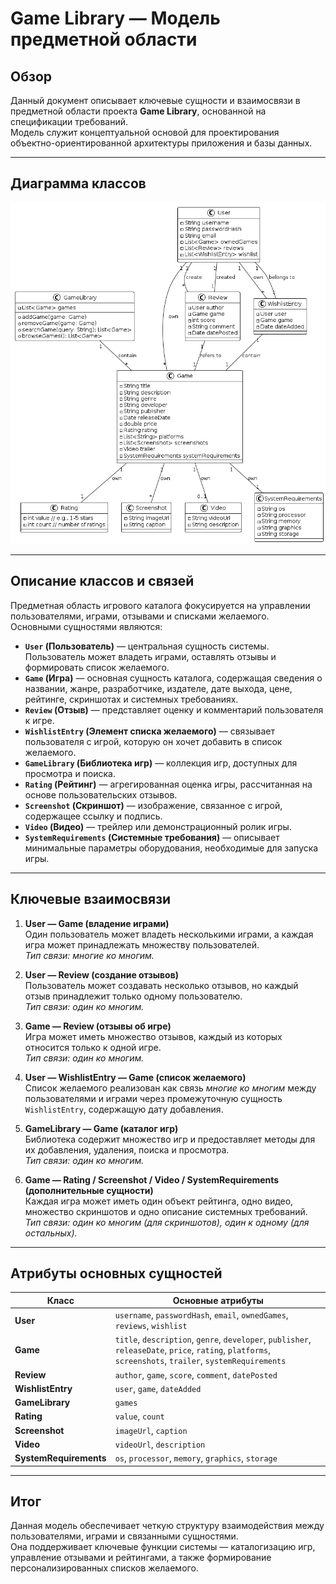 # Game Library — Модель предметной области

## Обзор

Данный документ описывает ключевые сущности и взаимосвязи в предметной области проекта **Game Library**, основанной на спецификации требований.  
Модель служит концептуальной основой для проектирования объектно-ориентированной архитектуры приложения и базы данных.

---

## Диаграмма классов

![Class Diagram](https://github.com/deliriumTBOI/Game-Library-Project/blob/main/Diagrams/domain_model.png)  

---

## Описание классов и связей

Предметная область игрового каталога фокусируется на управлении пользователями, играми, отзывами и списками желаемого.  
Основными сущностями являются:

- **`User` (Пользователь)** — центральная сущность системы. Пользователь может владеть играми, оставлять отзывы и формировать список желаемого.  
- **`Game` (Игра)** — основная сущность каталога, содержащая сведения о названии, жанре, разработчике, издателе, дате выхода, цене, рейтинге, скриншотах и системных требованиях.  
- **`Review` (Отзыв)** — представляет оценку и комментарий пользователя к игре.  
- **`WishlistEntry` (Элемент списка желаемого)** — связывает пользователя с игрой, которую он хочет добавить в список желаемого.  
- **`GameLibrary` (Библиотека игр)** — коллекция игр, доступных для просмотра и поиска.  
- **`Rating` (Рейтинг)** — агрегированная оценка игры, рассчитанная на основе пользовательских отзывов.  
- **`Screenshot` (Скриншот)** — изображение, связанное с игрой, содержащее ссылку и подпись.  
- **`Video` (Видео)** — трейлер или демонстрационный ролик игры.  
- **`SystemRequirements` (Системные требования)** — описывает минимальные параметры оборудования, необходимые для запуска игры.

---

## Ключевые взаимосвязи

1. **User — Game (владение играми)**  
   Один пользователь может владеть несколькими играми, а каждая игра может принадлежать множеству пользователей.  
   _Тип связи: многие ко многим._

2. **User — Review (создание отзывов)**  
   Пользователь может создавать несколько отзывов, но каждый отзыв принадлежит только одному пользователю.  
   _Тип связи: один ко многим._

3. **Game — Review (отзывы об игре)**  
   Игра может иметь множество отзывов, каждый из которых относится только к одной игре.  
   _Тип связи: один ко многим._

4. **User — WishlistEntry — Game (список желаемого)**  
   Список желаемого реализован как связь _многие ко многим_ между пользователями и играми через промежуточную сущность `WishlistEntry`, содержащую дату добавления.

5. **GameLibrary — Game (каталог игр)**  
   Библиотека содержит множество игр и предоставляет методы для их добавления, удаления, поиска и просмотра.  
   _Тип связи: один ко многим._

6. **Game — Rating / Screenshot / Video / SystemRequirements (дополнительные сущности)**  
   Каждая игра может иметь один объект рейтинга, одно видео, множество скриншотов и одно описание системных требований.  
   _Тип связи: один ко многим (для скриншотов), один к одному (для остальных)._

---

## Атрибуты основных сущностей

| Класс | Основные атрибуты |
|-------|--------------------|
| **User** | `username`, `passwordHash`, `email`, `ownedGames`, `reviews`, `wishlist` |
| **Game** | `title`, `description`, `genre`, `developer`, `publisher`, `releaseDate`, `price`, `rating`, `platforms`, `screenshots`, `trailer`, `systemRequirements` |
| **Review** | `author`, `game`, `score`, `comment`, `datePosted` |
| **WishlistEntry** | `user`, `game`, `dateAdded` |
| **GameLibrary** | `games` |
| **Rating** | `value`, `count` |
| **Screenshot** | `imageUrl`, `caption` |
| **Video** | `videoUrl`, `description` |
| **SystemRequirements** | `os`, `processor`, `memory`, `graphics`, `storage` |

---

## Итог

Данная модель обеспечивает четкую структуру взаимодействия между пользователями, играми и связанными сущностями.  
Она поддерживает ключевые функции системы — каталогизацию игр, управление отзывами и рейтингами, а также формирование персонализированных списков желаемого.
